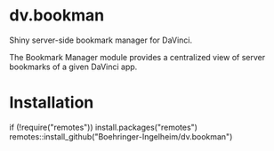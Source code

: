 # dv.bookman

Shiny server-side bookmark manager for DaVinci.

The Bookmark Manager module provides a centralized view of server bookmarks of a given DaVinci app.

# Installation

if (!require("remotes")) install.packages("remotes")
remotes::install_github("Boehringer-Ingelheim/dv.bookman")
